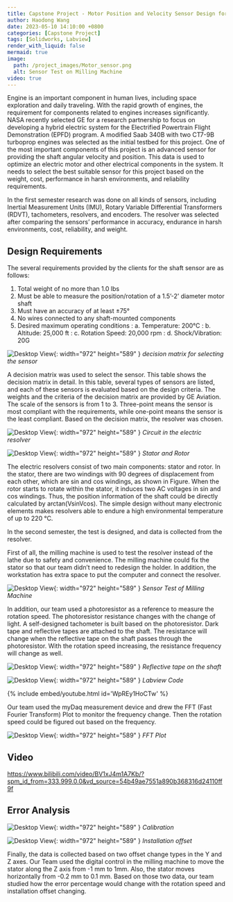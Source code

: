 ```yaml
---
title: Capstone Project - Motor Position and Velocity Sensor Design for GE Aviation
author: Haodong Wang
date: 2023-05-10 14:10:00 +0800
categories: [Capstone Project]
tags: [Solidworks, Labview]
render_with_liquid: false
mermaid: true
image:
  path: /project_images/Motor_sensor.png
  alt: Sensor Test on Milling Machine
video: true
---
```



Engine is an important component in human lives, including space exploration and daily traveling. With the rapid growth of engines, the requirement for components related to engines increases significantly. NASA recently selected GE for a research partnership to focus on developing a hybrid electric system for the Electrified Powertrain Flight Demonstration (EPFD) program. A modified Saab 340B with two CT7-9B turboprop engines was selected as the initial testbed for this project. One of the most important components of this project is an advanced sensor for providing the shaft angular velocity and position. This data is used to optimize an electric motor and other electrical components in the system. It needs to select the best suitable sensor for this project based on the weight, cost, performance in harsh environments, and reliability requirements. 

In the first semester research was done on all kinds of sensors, including Inertial Measurement Units (IMU), Rotary Variable Differential Transformers (RDVT), tachometers, resolvers, and encoders. The resolver was selected after comparing the sensors’ performance in accuracy, endurance in harsh environments, cost, reliability, and weight. 

## Design Requirements 

The several requirements provided by the clients for the shaft sensor are as follows:

1. Total weight of no more than 1.0 lbs
2. Must be able to measure the position/rotation of a 1.5’-2’ diameter motor shaft
3. Must have an accuracy of at least ±75°
4. No wires connected to any shaft-mounted components
5. Desired maximum operating conditions
:  a. Temperature: 200°C
:  b. Altitude: 25,000 ft
:  c. Rotation Speed: 20,000 rpm
:  d. Shock/Vibration: 20G


![Desktop View](/project_images/capstone_project/Motor_Sensor1.png){: width="972" height="589" }
_decision matrix for selecting the sensor_

A decision matrix was used to select the sensor. This table shows the decision matrix in detail. In this table, several types of sensors are listed, and each of these sensors is evaluated based on the design criteria. The weights and the criteria of the decision matrix are provided by GE Aviation. The scale of the sensors is from 1 to 3. Three-point means the sensor is most compliant with the requirements, while one-point means the sensor is the least compliant. Based on the decision matrix, the resolver was chosen. 

![Desktop View](/project_images/capstone_project/circuit_resolver.png){: width="972" height="589" }
_Circuit in the electric resolver_

![Desktop View](/project_images/capstone_project/stator_rotor.png){: width="972" height="589" }
_Stator and Rotor_


The electric resolvers consist of two main components: stator and rotor. In the stator, there are two windings with 90 degrees of displacement from each other, which are sin and cos windings, as shown in Figure. When the rotor starts to rotate within the stator, it induces two AC voltages in sin and cos windings. Thus, the position information of the shaft could be directly calculated by arctan(VsinVcos). The simple design without many electronic elements makes resolvers able to endure a high environmental temperature of up to 220 °C. 


In the second semester, the test is designed, and data is collected from the resolver. 

First of all, the milling machine is used to test the resolver instead of the lathe due to safety and convenience. The milling machine could fix the stator so that our team didn’t need to redesign the holder. In addition, the workstation has extra space to put the computer and connect the resolver. 

![Desktop View](/project_images/Motor_sensor.png){: width="972" height="589" }
_Sensor Test of Milling Machine_


In addition, our team used a photoresistor as a reference to measure the rotation speed. The photoresistor resistance changes with the change of light. A self-designed tachometer is built based on the photoresistor. Dark tape and reflective tapes are attached to the shaft. The resistance will change when the reflective tape on the shaft passes through the photoresistor. With the rotation speed increasing, the resistance frequency will change as well. 

![Desktop View](/project_images/capstone_project/Reflective_tape_on_shaft.png){: width="972" height="589" }
_Reflective tape on the shaft_

![Desktop View](/project_images/capstone_project/Labview_code.png){: width="972" height="589" }
_Labview Code_


{% include embed/youtube.html id='WpREy1HoCTw' %}



Our team used the myDaq measurement device and drew the FFT (Fast Fourier Transform) Plot to monitor the frequency change. Then the rotation speed could be figured out based on the frequency. 

![Desktop View](/project_images/capstone_project/FFT_plot.png){: width="972" height="589" }
_FFT Plot_

## Video

https://www.bilibili.com/video/BV1xJ4m1A7Kb/?spm_id_from=333.999.0.0&vd_source=54b49ae7551a890b368316d24110ff9f

## Error Analysis

![Desktop View](/project_images/capstone_project/Calibration.png){: width="972" height="589" }
_Calibration_

![Desktop View](/project_images/capstone_project/Installation_offset.png){: width="972" height="589" }
_Installation offset_


Finally, the data is collected based on two offset change types in the Y and Z axes. Our Team used the digital control in the milling machine to move the stator along the Z axis from -1 mm to 1mm.  Also, the stator moves horizontally from -0.2 mm to 0.1 mm. Based on those two data, our team studied how the error percentage would change with the rotation speed and installation offset changing.
